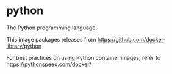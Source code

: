 # python
The Python programming language.

This image packages releases from https://github.com/docker-library/python

For best practices on using Python container images, refer to https://pythonspeed.com/docker/
